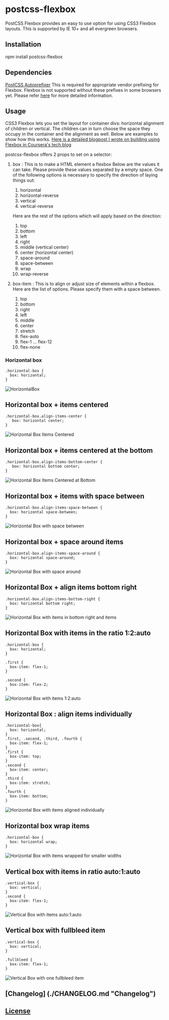 # postcss-flexbox
PostCSS Flexbox provides an easy to use option for using CSS3 Flexbox layouts. This is supported by IE 10+ and all evergreen browsers.

## Installation
npm install postcss-flexbox

## Dependencies
[PostCSS Autoprefixer](https://github.com/postcss/autoprefixer)
This is required for appropriate vendor prefixing for Flexbox. Flexbox is not supported without these prefixes in some browsers yet. Please refer [here](https://developer.mozilla.org/en-US/docs/Web/CSS/CSS_Flexible_Box_Layout/Using_CSS_flexible_boxes) for more detailed information.

## Usage
CSS3 Flexbox lets you set the layout for container divs: horizontal alignment of children or vertical. The children can in turn choose the space they occupy in the container and the alignment as well. Below are examples to show how this works. [Here is a detailed blogpost I wrote on building using Flexbox in Coursera's tech blog](https://tech.coursera.org/blog/2015/06/23/flexbox-at-work/)

postcss-flexbox offers 2 props to set on a selector:

1. box : This is to make a HTML element a flexbox
   Below are the values it can take. Please provide these values separated by a empty space.
   One of the following options is necessary to specify the direction of laying things out:
   1. horizontal
   2. horizontal-reverse
   3. vertical
   4. vertical-reverse

   Here are the rest of the options which will apply based on the direction:
   1. top
   2. bottom
   3. left
   4. right
   5. middle (vertical center)
   6. center (horizontal center)
   7. space-around
   8. space-between
   9. wrap
   10. wrap-reverse

2. box-item : This is to align or adjust size of elements within a flexbox.
   Here are the list of options. Please specify them with a space between.
   1. top
   2. bottom
   3. right
   4. left
   5. middle
   6. center
   7. stretch
   8. flex-auto
   9. flex-1 ... flex-12
   10. flex-none

### Horizontal box
    .horizontal-box {
      box: horizontal;
    }
![HorizontalBox](https://lh3.googleusercontent.com/-aSnIdPAty78/VoCc3jOo0eI/AAAAAAAAOv0/7UMisdT-YSk/s1024-Ic42/snapshot1.png "Horizontal Box")

## Horizontal box + items centered
    .horizontal-box.align-items-center {
       box: horizontal center;
    }
![Horizontal Box Items Centered](https://lh3.googleusercontent.com/-Q2Umh0TOeBE/VoCc4X-BvDI/AAAAAAAAOv8/sLsPCjvSQOc/s1016-Ic42/snapshot2.png "Horizontal Box Items Centered")

## Horizontal box + items centered at the bottom
    .horizontal-box.align-items-bottom-center {
       box: horizontal bottom center;
    }
![Horizontal Box Items Centered at Bottom](https://lh3.googleusercontent.com/-ldkAKXJxMEk/VoCc447MEMI/AAAAAAAAOwA/vugH4TyvQx4/s1024-Ic42/snapshot3.png "Horizontal Box Items Centered at Bottom")

## Horizontal box + items with space between
    .horizontal-box.align-items-space-between {
      box: horizontal space-between;
    }
![Horizontal Box with space between](https://lh3.googleusercontent.com/-7CGd7I_CmeI/VoCfpUBJ9MI/AAAAAAAAOw0/AOdArcV--j4/s1016-Ic42/snapshot4.png "Horizontal box with space between items")

## Horizontal box + space around items
    .horizontal-box.align-items-space-around {
      box: horizontal space-around;
    }
![Horizontal Box with space around](https://lh3.googleusercontent.com/-kKDwSrYOPkU/VoChEgjw4fI/AAAAAAAAOxE/gzSvwOnv0og/s1018-Ic42/snapshot5.png "Horizontal box with space around items")

## Horizontal Box + align items bottom right
    .horizontal-box.align-items-bottom-right {
      box: horizontal bottom right;
    }
![Horizontal Box with items in bottom right and items](https://lh3.googleusercontent.com/-641BL1qkDKs/VoCiW8RLCgI/AAAAAAAAOxQ/ufAy18jQ92M/s1018-Ic42/snapshot6.png "Horizontal box with items aligned bottom right")

## Horizontal Box with items in the ratio 1:2:auto
    .horizontal-box {
      box: horizontal;
    }

    .first {
      box-item: flex-1;
    }

    .second {
      box-item: flex-2;
    }
![Horizontal Box with items 1:2:auto](https://lh3.googleusercontent.com/-GMt9tFFaavE/VoClKYn8cnI/AAAAAAAAOxs/5RuoFcH7vnk/s1016-Ic42/snapshot7.png "Horizontal box with items in 1:auto:auto")

## Horizontal Box : align items individually
    .horizontal-box{
      box: horizontal;
    }
    .first, .second, .third, .fourth {
      box-item: flex-1;
    }
    .first {
      box-item: top;
    }
    .second {
      box-item: center;
    }
    .third {
      box-item: stretch;
    }
    .fourth {
      box-item: bottom;
    }
![Horizontal Box with items aligned individually](https://lh3.googleusercontent.com/-M6Whv0ekXJc/VoCmXPxgGCI/AAAAAAAAOx4/6VSn7cuCNkU/s1016-Ic42/snapshot8.png "Horizontal box with items aligned individually")

## Horizontal box wrap items
    .horizontal-box {
      box: horizontal wrap;
    }
![Horizontal Box with items wrapped for smaller widths](https://lh3.googleusercontent.com/-rUa839zO1fA/VoCp14NQbZI/AAAAAAAAOyE/1tJnDZ3x1hs/s376-Ic42/snapshot9.png "Horizontal box with items wrapped for smaller widths")

## Vertical box with items in ratio auto:1:auto
    .vertical-box {
      box: vertical;
    }
    .second {
      box-item: flex-1;
    }
![Vertical Box with items auto:1:auto](https://lh3.googleusercontent.com/-EHVdgtYCCGk/VoCqwOvi2UI/AAAAAAAAOyM/hP-BrtyYwBw/s512-Ic42/snapshot10.png "Vertical Box")

## Vertical box with fullbleed item
    .vertical-box {
      box: vertical;
    }

    .fullbleed {
      box-item: flex-1;
    }
![Vertical Box with one fullbleed item](https://lh3.googleusercontent.com/-iO2WxZJB7tQ/VoCr3py-M_I/AAAAAAAAOyY/MJ0CNj0ogYQ/s512-Ic42/snapshot11.png "Vertical box with fullbleed item")

## [Changelog] (./CHANGELOG.md "Changelog")
## [License](./LICENSE "License")
